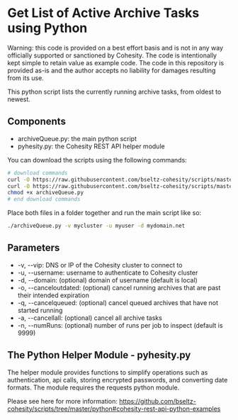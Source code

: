# Get List of Active Archive Tasks using Python

Warning: this code is provided on a best effort basis and is not in any way officially supported or sanctioned by Cohesity. The code is intentionally kept simple to retain value as example code. The code in this repository is provided as-is and the author accepts no liability for damages resulting from its use.

This python script lists the currently running archive tasks, from oldest to newest.

## Components

* archiveQueue.py: the main python script
* pyhesity.py: the Cohesity REST API helper module

You can download the scripts using the following commands:

```bash
# download commands
curl -O https://raw.githubusercontent.com/bseltz-cohesity/scripts/master/python/archiveQueue/archiveQueue.py
curl -O https://raw.githubusercontent.com/bseltz-cohesity/scripts/master/python/pyhesity.py
chmod +x archiveQueue.py
# end download commands
```

Place both files in a folder together and run the main script like so:

```bash
./archiveQueue.py -v mycluster -u myuser -d mydomain.net
```

## Parameters

* -v, --vip: DNS or IP of the Cohesity cluster to connect to
* -u, --username: username to authenticate to Cohesity cluster
* -d, --domain: (optional) domain of username (default is local)
* -o, --canceloutdated: (optional) cancel running archives that are past their intended expiration
* -q, --cancelqueued: (optional) cancel queued archives that have not started running
* -a, --cancellall: (optional) cancel all archive tasks
* -n, --numRuns: (optional) number of runs per job to inspect (default is 9999)

## The Python Helper Module - pyhesity.py

The helper module provides functions to simplify operations such as authentication, api calls, storing encrypted passwords, and converting date formats. The module requires the requests python module.

Please see here for more information: <https://github.com/bseltz-cohesity/scripts/tree/master/python#cohesity-rest-api-python-examples>
